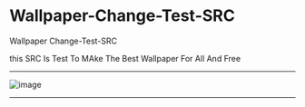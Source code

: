 # Wallpaper-Change-Test-SRC
Wallpaper Change-Test-SRC


this SRC Is Test To MAke The Best Wallpaper For All And Free

** **

![image](https://user-images.githubusercontent.com/74623428/147824610-231e1002-ee12-4888-bafd-6ea89f051f38.png)

** **
